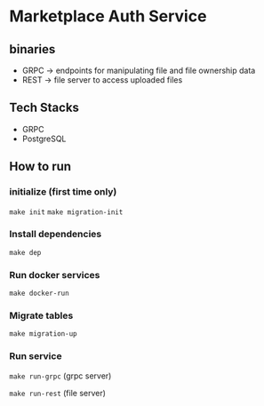 # Marketplace Auth Service

## binaries
- GRPC -> endpoints for manipulating file and file ownership data
- REST -> file server to access uploaded files

## Tech Stacks 
- GRPC
- PostgreSQL

## How to run
### initialize (first time only)
`make init`
`make migration-init`
### Install dependencies
`make dep`
### Run docker services
`make docker-run`
### Migrate tables
`make migration-up`
### Run service
`make run-grpc` (grpc server)

`make run-rest` (file server)
